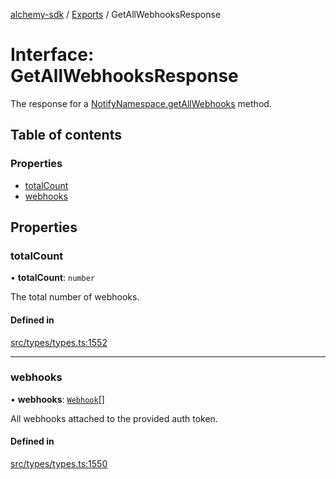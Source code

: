 [alchemy-sdk](../README.md) / [Exports](../modules.md) / GetAllWebhooksResponse

# Interface: GetAllWebhooksResponse

The response for a [NotifyNamespace.getAllWebhooks](../classes/NotifyNamespace.md#getallwebhooks) method.

## Table of contents

### Properties

- [totalCount](GetAllWebhooksResponse.md#totalcount)
- [webhooks](GetAllWebhooksResponse.md#webhooks)

## Properties

### totalCount

• **totalCount**: `number`

The total number of webhooks.

#### Defined in

[src/types/types.ts:1552](https://github.com/alchemyplatform/alchemy-sdk-js/blob/30d9ef5/src/types/types.ts#L1552)

___

### webhooks

• **webhooks**: [`Webhook`](Webhook.md)[]

All webhooks attached to the provided auth token.

#### Defined in

[src/types/types.ts:1550](https://github.com/alchemyplatform/alchemy-sdk-js/blob/30d9ef5/src/types/types.ts#L1550)
